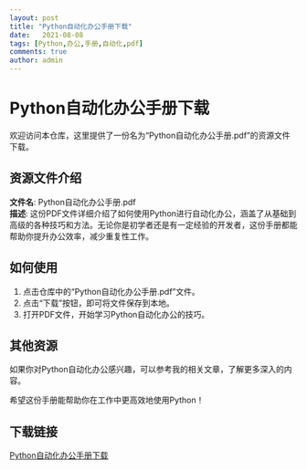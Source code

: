 ```yaml
---
layout: post
title: "Python自动化办公手册下载"
date:   2021-08-08
tags: [Python,办公,手册,自动化,pdf]
comments: true
author: admin
---
```

# Python自动化办公手册下载

欢迎访问本仓库，这里提供了一份名为“Python自动化办公手册.pdf”的资源文件下载。

## 资源文件介绍

**文件名**: Python自动化办公手册.pdf  
**描述**: 这份PDF文件详细介绍了如何使用Python进行自动化办公，涵盖了从基础到高级的各种技巧和方法。无论你是初学者还是有一定经验的开发者，这份手册都能帮助你提升办公效率，减少重复性工作。

## 如何使用

1. 点击仓库中的“Python自动化办公手册.pdf”文件。
2. 点击“下载”按钮，即可将文件保存到本地。
3. 打开PDF文件，开始学习Python自动化办公的技巧。

## 其他资源

如果你对Python自动化办公感兴趣，可以参考我的相关文章，了解更多深入的内容。

希望这份手册能帮助你在工作中更高效地使用Python！

## 下载链接

[Python自动化办公手册下载](https://pan.quark.cn/s/601ba0dd0e0d)